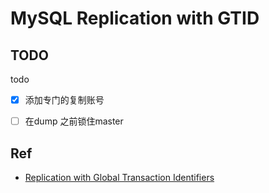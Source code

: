 # MySQL Replication with GTID

## TODO

todo

- [x] 添加专门的复制账号
- [ ] 在dump 之前锁住master


## Ref

- [Replication with Global Transaction Identifiers](https://dev.mysql.com/doc/refman/8.0/en/replication-gtids.html)



